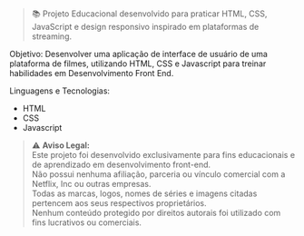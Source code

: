 
> 📚 Projeto Educacional desenvolvido para praticar HTML, CSS, JavaScript e design responsivo inspirado em plataformas de streaming.


 Objetivo:
Desenvolver uma aplicação de interface de usuário de uma plataforma de filmes, utilizando HTML, CSS e Javascript para treinar habilidades em Desenvolvimento Front End.


 Linguagens e Tecnologias:
- HTML
- CSS
- Javascript

> ⚠️ **Aviso Legal:**  
> Este projeto foi desenvolvido exclusivamente para fins educacionais e de aprendizado em desenvolvimento front-end.  
> Não possui nenhuma afiliação, parceria ou vínculo comercial com a Netflix, Inc ou outras empresas.  
> Todas as marcas, logos, nomes de séries e imagens citadas pertencem aos seus respectivos proprietários.  
> Nenhum conteúdo protegido por direitos autorais foi utilizado com fins lucrativos ou comerciais.

  

